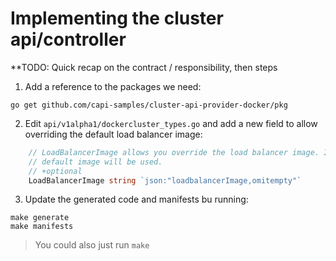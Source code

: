 # Implementing the cluster api/controller

**TODO: Quick recap on the contract / responsibility, then steps

1. Add a reference to the packages we need:

```shell
go get github.com/capi-samples/cluster-api-provider-docker/pkg
```

2. Edit `api/v1alpha1/dockercluster_types.go` and add a new field to allow overriding the default load balancer image:

```go
	// LoadBalancerImage allows you override the load balancer image. If not specified a
	// default image will be used.
	// +optional
	LoadBalancerImage string `json:"loadbalancerImage,omitempty"`
```

3. Update the generated code and manifests bu running:

```shell
make generate
make manifests
```

> You could also just run `make`
